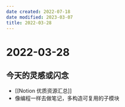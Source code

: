 ```yaml
---
date created: 2022-07-18
date modified: 2023-03-07
title: 2022-03-28
---
```


# 2022-03-28

## 今天的灵感或闪念

- [[Notion 优质资源汇总]]
- 像编程一样去做笔记，多构造可复用的子模块
